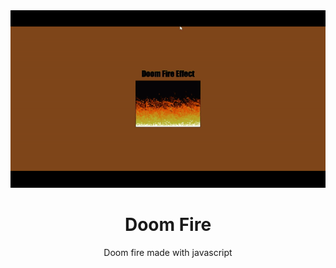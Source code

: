 <div align="center"><img src="dom-fire.gif"></div>

 <h1 align="center">Doom Fire</h1> 

<p align="center">Doom fire made with javascript</p>
